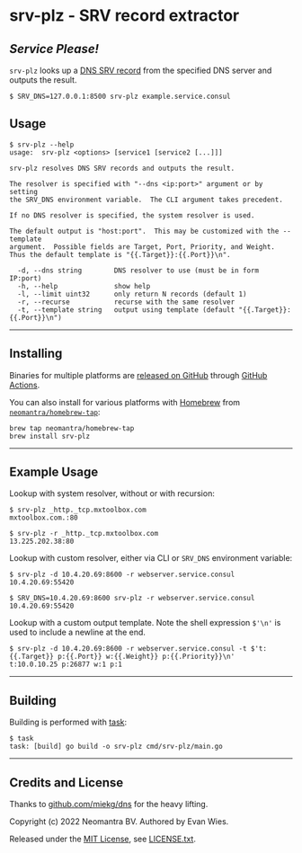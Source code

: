 # srv-plz - SRV record extractor

## *Service Please!*

`srv-plz` looks up a [DNS SRV record](https://en.wikipedia.org/wiki/SRV_record) from the specified DNS server
and outputs the result.


```
$ SRV_DNS=127.0.0.1:8500 srv-plz example.service.consul

```

## Usage

```
$ srv-plz --help
usage:  srv-plz <options> [service1 [service2 [...]]]

srv-plz resolves DNS SRV records and outputs the result.

The resolver is specified with "--dns <ip:port>" argument or by setting
the SRV_DNS environment variable.  The CLI argument takes precedent.

If no DNS resolver is specified, the system resolver is used.

The default output is "host:port".  This may be customized with the --template
argument.  Possible fields are Target, Port, Priority, and Weight.
Thus the default template is "{{.Target}}:{{.Port}}\n".

  -d, --dns string        DNS resolver to use (must be in form IP:port)
  -h, --help              show help
  -l, --limit uint32      only return N records (default 1)
  -r, --recurse           recurse with the same resolver
  -t, --template string   output using template (default "{{.Target}}:{{.Port}}\n")
```

----

## Installing

Binaries for multiple platforms are [released on GitHub](https://github.com/neomantra/srv-plz/releases) through [GitHub Actions](https://github.com/neomantra/srv-plz/actions).

You can also install for various platforms with [Homebrew](https://brew.sh) from [`neomantra/homebrew-tap`](https://github.com/neomantra/homebrew-tap):

```
brew tap neomantra/homebrew-tap
brew install srv-plz
```

----

## Example Usage

Lookup with system resolver, without or with recursion:

```
$ srv-plz _http._tcp.mxtoolbox.com
mxtoolbox.com.:80

$ srv-plz -r _http._tcp.mxtoolbox.com
13.225.202.38:80
```

Lookup with custom resolver, either via CLI or `SRV_DNS` environment variable:

```
$ srv-plz -d 10.4.20.69:8600 -r webserver.service.consul 
10.4.20.69:55420

$ SRV_DNS=10.4.20.69:8600 srv-plz -r webserver.service.consul 
10.4.20.69:55420
```

Lookup with a custom output template.  Note the shell expression `$'\n'` is used to include a newline at the end.

```
$ srv-plz -d 10.4.20.69:8600 -r webserver.service.consul -t $'t:{{.Target}} p:{{.Port}} w:{{.Weight}} p:{{.Priority}}\n'
t:10.0.10.25 p:26877 w:1 p:1
```

----

## Building

Building is performed with [task](https://taskfile.dev/):

```
$ task
task: [build] go build -o srv-plz cmd/srv-plz/main.go
```

----

## Credits and License

Thanks to [github.com/miekg/dns](https://github.com/miekg/dns) for the heavy lifting.

Copyright (c) 2022 Neomantra BV.  Authored by Evan Wies.

Released under the [MIT License](https://en.wikipedia.org/wiki/MIT_License), see [LICENSE.txt](./LICENSE.txt).
